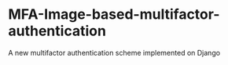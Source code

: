 # MFA-Image-based-multifactor-authentication
A new multifactor authentication scheme implemented on Django
